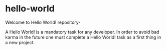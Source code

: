 # hello-world

Welcome to Hello World! repository-

A Hello World! is a mandatory task for any developer. In order to avoid bad karma in the future one must complete a Hello World! task as a first thing in a new project.
